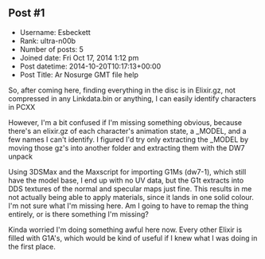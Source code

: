 ## Post #1
- Username: Esbeckett
- Rank: ultra-n00b
- Number of posts: 5
- Joined date: Fri Oct 17, 2014 1:12 pm
- Post datetime: 2014-10-20T10:17:13+00:00
- Post Title: Ar Nosurge GMT file help

So, after coming here, finding everything in the disc is in Elixir.gz, not compressed in any Linkdata.bin or anything, I can easily identify characters in PCXX

However, I'm a bit confused if I'm missing something obvious, because there's an elixir.gz of each character's animation state, a _MODEL, and a few names I can't identify. I figured I'd try only extracting the _MODEL by moving those gz's into another folder and extracting them with the DW7 unpack

Using 3DSMax and the Maxscript for importing G1Ms (dw7-1), which still have the model base, I end up with no UV data, but the G1t extracts into DDS textures of the normal and specular maps just fine. This results in me not actually being able to apply materials, since it lands in one solid colour. I'm not sure what I'm missing here. Am I going to have to remap the thing entirely, or is there something I'm missing? 

Kinda worried I'm doing something awful here now. Every other Elixir is filled with G1A's, which would be kind of useful if I knew what I was doing in the first place.
